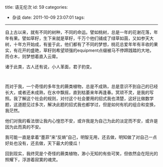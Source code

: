 title: 语无伦次
id: 59
categories:
  - 杂谈
date: 2011-10-09 23:07:01
tags:
---

自上古以来，就有不同的树种，不同的命运。譬如桃树，总是一年的花谢花落，年年有果。譬如草籽，生下来就是草籽，千万个他们铺成了绿草如茵，又如参天大树，十年方开始成，有鉴于此，他们都有了不同的梦想，桃花总爱年年有丰收的果实，有花开的盛艳，草籽则希望顽强的equipment点缀被马不停蹄践踏的大地，而仓木，则梦想着直入云霄。

诸于此类，古人还有说，小人革面，君子豹变。

&nbsp;

而对于我，一个奇怪的多年生的蕨类植物，总是不成熟，总是意识不到自己的已经长大，或者还未成熟，在水中飘摇，直到枯萎来年再逢春。冥顽不灵，是我的写照。我了解这个社会的规则，对付这个社会要用的招式我也清楚，这好比做数学题，这道题见过多次，解决此题的招式我也都学过，但是如何有机的组合和变换，我茫然。

他们对我的看法很让我内心惶恐不安，或许我是为自己为此的淡定而不安，或许是因为此而真的不安。

我可能一直是拿着“墨菲”来“反熵”自己，明智无用，还去做，明知做了对自己一点好处也没有，还去做，天下最大的傻瓜！

回到现实，我终究是个奇怪的蕨类植物，渺小无知的有些可笑，但依然会在阳光的照耀下，浮游着寂寞的魂灵。